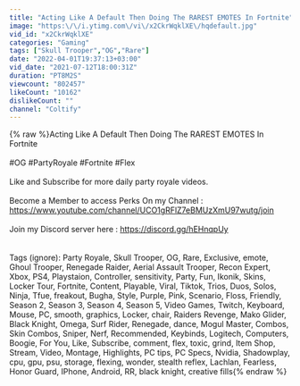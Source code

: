 ```yaml
---
title: "Acting Like A Default Then Doing The RAREST EMOTES In Fortnite"
image: "https:\/\/i.ytimg.com\/vi\/x2CkrWqklXE\/hqdefault.jpg"
vid_id: "x2CkrWqklXE"
categories: "Gaming"
tags: ["Skull Trooper","OG","Rare"]
date: "2022-04-01T19:37:13+03:00"
vid_date: "2021-07-12T18:00:31Z"
duration: "PT8M2S"
viewcount: "802457"
likeCount: "10162"
dislikeCount: ""
channel: "Coltify"
---
```

{% raw %}Acting Like A Default Then Doing The RAREST EMOTES In Fortnite<br /><br />#OG​​​​​​​​​​​​​​​​​​​​​​​​​​​​​​​​ #PartyRoyale​​​​​​​​​​​​​​​​​​​​​​​​​​​​​​​​ #Fortnite​​​​​​​​​​​​​​​​​​​​​​ #Flex​​​​​<br /><br />Like and Subscribe for more daily party royale videos.<br /><br />Become a Member to access Perks On my Channel : <br /><a rel="nofollow" target="blank" href="https://www.youtube.com/channel/UCO1gRFlZ7eBMUzXmU97wutg/join">https://www.youtube.com/channel/UCO1gRFlZ7eBMUzXmU97wutg/join</a><br /><br />Join my Discord server here : <a rel="nofollow" target="blank" href="https://discord.gg/hEHnqpUy">https://discord.gg/hEHnqpUy</a><br /><br /><br />Tags (ignore): Party Royale, Skull Trooper, OG, Rare, Exclusive, emote, Ghoul Trooper, Renegade Raider, Aerial Assault Trooper, Recon Expert, Xbox, PS4, Playstaion, Controller, sensitivity, Party, Fun, Ikonik, Skins, Locker Tour, Fortnite, Content, Playable, Viral, Tiktok, Trios, Duos, Solos, Ninja, Tfue, freakout, Bugha, Style, Purple, Pink, Scenario, Floss, Friendly, Season 2, Season 3, Season 4, Season 5, Video Games, Twitch, Keyboard, Mouse, PC, smooth, graphics, Locker, chair, Raiders Revenge, Mako Glider, Black Knight, Omega, Surf Rider, Renegade, dance, Mogul Master, Combos, Skin Combos, Sniper, Nerf, Recommended, Keybinds, Logitech, Computers, Boogie, For You, Like, Subscribe, comment, flex, toxic, grind, Item Shop, Stream, Video, Montage, Highlights, PC tips, PC Specs, Nvidia, Shadowplay, cpu, gpu, psu, storage, flexing, wonder, stealth reflex, Lachlan, Fearless, Honor Guard, IPhone, Android, RR, black knight, creative fills{% endraw %}
